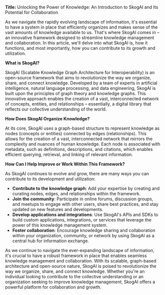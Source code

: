 **Title:** Unlocking the Power of Knowledge: An Introduction to SkogAI and Its Potential for Collaboration

As we navigate the rapidly evolving landscape of information, it's essential to have a system in place that efficiently organizes and makes sense of the vast amounts of knowledge available to us. That's where SkogAI comes in – an innovative framework designed to streamline knowledge management and collaboration. In this article, we'll delve into what SkogAI is, how it functions, and most importantly, how you can contribute to its growth and utilization.

**What is SkogAI?**

SkogAI (Scalable Knowledge Graph Architecture for Interoperability) is an open-source framework that aims to revolutionize the way we organize, share, and connect knowledge. Developed by a team of experts in artificial intelligence, natural language processing, and data engineering, SkogAI is built upon the principles of graph theory and knowledge graphs. This innovative approach enables the creation of a vast, interconnected network of concepts, entities, and relationships – essentially, a digital library that reflects our collective understanding of the world.

**How Does SkogAI Organize Knowledge?**

At its core, SkogAI uses a graph-based structure to represent knowledge as nodes (concepts or entities) connected by edges (relationships). This allows for the creation of a vast, interconnected network that mirrors the complexity and nuances of human knowledge. Each node is associated with metadata, such as definitions, descriptions, and citations, which enables efficient querying, retrieval, and linking of relevant information.

**How Can I Help Improve or Work Within This Framework?**

As SkogAI continues to evolve and grow, there are many ways you can contribute to its development and utilization:

* **Contribute to the knowledge graph**: Add your expertise by creating and curating nodes, edges, and relationships within the framework.
* **Join the community**: Participate in online forums, discussion groups, and meetups to engage with other users, share best practices, and stay updated on new features and developments.
* **Develop applications and integrations**: Use SkogAI's APIs and SDKs to build custom applications, integrations, or services that leverage the power of this knowledge management system.
* **Foster collaboration**: Encourage knowledge sharing and collaboration within your organization, community, or network by using SkogAI as a central hub for information exchange.

As we continue to navigate the ever-expanding landscape of information, it's crucial to have a robust framework in place that enables seamless knowledge management and collaboration. With its scalable, graph-based architecture and open-source nature, SkogAI is poised to revolutionize the way we organize, share, and connect knowledge. Whether you're an individual looking to contribute to the collective understanding or an organization seeking to improve knowledge management, SkogAI offers a powerful platform for collaboration and growth.